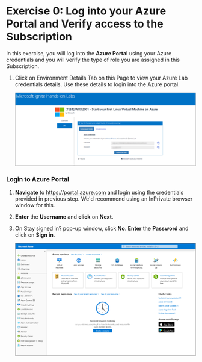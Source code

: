 # Exercise 0: Log into your Azure Portal and Verify access to the Subscription

In this exercise, you will log into the **Azure Portal** using your Azure credentials and you will verify the type of role you are assigned in this Subscription.

1. Click on Environment Details Tab on this Page to view your Azure Lab credentials details. Use these details to login into the Azure portal.

   ![](images/azurelogincredentials.png)

### Login to Azure Portal 

1. **Navigate** to https://portal.azure.com and login using the credentials provided in previous step. We'd recommend using an InPrivate browser window for this.

1. **Enter** the **Username** and **click** on **Next**.

1. On Stay signed in? pop-up window, click **No**. **Enter** the **Password** and click on **Sign in**.

   ![](images/fpage.png)
